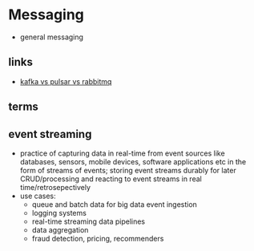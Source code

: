 # Messaging

- general messaging

## links

- [kafka vs pulsar vs rabbitmq](https://www.confluent.io/kafka-vs-pulsar/)

## terms

## event streaming

- practice of capturing data in real-time from event sources like databases, sensors, mobile devices, software applications etc in the form of streams of events; storing event streams durably for later CRUD/processing and reacting to event streams in real time/retrosepectively
- use cases:
  - queue and batch data for big data event ingestion
  - logging systems
  - real-time streaming data pipelines
  - data aggregation
  - fraud detection, pricing, recommenders
